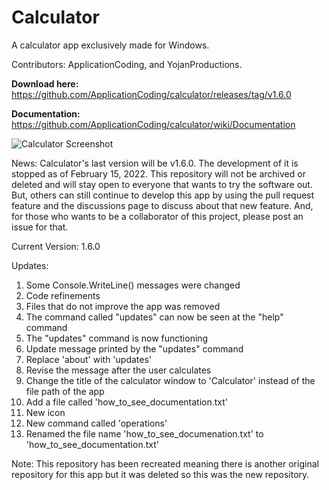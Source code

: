 # Calculator
A calculator app exclusively made for Windows.

Contributors: ApplicationCoding, and YojanProductions.

**Download here:** https://github.com/ApplicationCoding/calculator/releases/tag/v1.6.0

**Documentation:** https://github.com/ApplicationCoding/calculator/wiki/Documentation

![Calculator Screenshot](https://user-images.githubusercontent.com/76902392/152459883-8a6a9b68-f062-44a3-a122-0dec9fb2ac24.png)

News: Calculator's last version will be v1.6.0. The development of it is stopped as of February 15, 2022. This repository will not be archived or deleted and will stay open to everyone that wants to try the software out. But, others can still continue to develop this app by using the pull request feature and the discussions page to discuss about that new feature. And, for those who wants to be a collaborator of this project, please post an issue for that.

Current Version: 1.6.0

Updates:

1. Some Console.WriteLine() messages were changed
2. Code refinements
3. Files that do not improve the app was removed
4. The command called "updates" can now be seen at the "help" command
5. The "updates" command is now functioning
6. Update message printed by the "updates" command
7. Replace 'about' with 'updates'
8. Revise the message after the user calculates
9. Change the title of the calculator window to 'Calculator' instead of the file path of the app
10. Add a file called 'how_to_see_documentation.txt'
11. New icon
12. New command called 'operations'
13. Renamed the file name 'how_to_see_documenation.txt' to 'how_to_see_documentation.txt'

Note: This repository has been recreated meaning there is another original repository for this app but it was deleted so this was the new repository.

